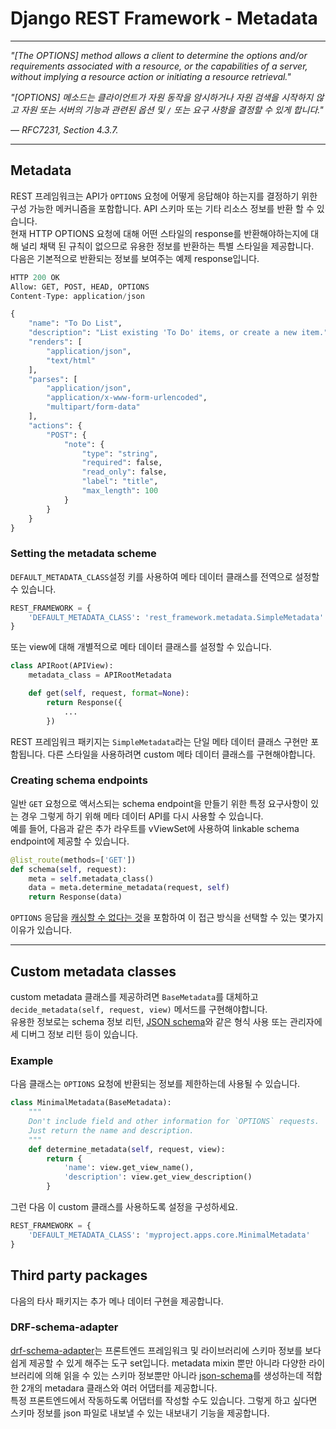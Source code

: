 # Django REST Framework - Metadata

---

_"[The OPTIONS] method allows a client to determine the options and/or requirements associated with a resource, or the capabilities of a server, without implying a resource action or initiating a resource retrieval."_  
  
_"[OPTIONS] 메소드는 클라이언트가 자원 동작을 암시하거나 자원 검색을 시작하지 않고 자원 또는 서버의 기능과 관련된 옵션 및 `/` 또는 요구 사항을 결정할 수 있게 합니다."_  

_— RFC7231, Section 4.3.7._

---

## Metadata
REST 프레임워크는 API가 `OPTIONS` 요청에 어떻게 응답해야 하는지를 결정하기 위한 구성 가능한 메커니즘을 포함합니다. API 스키마 또는 기타 리소스 정보를 반환 할 수 있습니다.  
현재 HTTP OPTIONS 요청에 대해 어떤 스타일의 response를 반환해야하는지에 대해 널리 채택 된 규칙이 없으므로 유용한 정보를 반환하는 특별 스타일을 제공합니다.  
다음은 기본적으로 반환되는 정보를 보여주는 예제 response입니다.

```python
HTTP 200 OK
Allow: GET, POST, HEAD, OPTIONS
Content-Type: application/json

{
    "name": "To Do List",
    "description": "List existing 'To Do' items, or create a new item.",
    "renders": [
        "application/json",
        "text/html"
    ],
    "parses": [
        "application/json",
        "application/x-www-form-urlencoded",
        "multipart/form-data"
    ],
    "actions": {
        "POST": {
            "note": {
                "type": "string",
                "required": false,
                "read_only": false,
                "label": "title",
                "max_length": 100
            }
        }
    }
}
```

### Setting the metadata scheme
`DEFAULT_METADATA_CLASS`설정 키를 사용하여 메타 데이터 클래스를 전역으로 설정할 수 있습니다.

```python
REST_FRAMEWORK = {
    'DEFAULT_METADATA_CLASS': 'rest_framework.metadata.SimpleMetadata'
}
```
또는 view에 대해 개별적으로 메타 데이터 클래스를 설정할 수 있습니다.

```python
class APIRoot(APIView):
    metadata_class = APIRootMetadata

    def get(self, request, format=None):
        return Response({
            ...
        })
```
REST 프레임워크 패키지는 `SimpleMetadata`라는 단일 메타 데이터 클래스 구현만 포함됩니다. 다른 스타일을 사용하려면 custom 메타 데이터 클래스를 구현해야합니다.

### Creating schema endpoints
일반 `GET` 요청으로 액서스되는 schema endpoint을 만들기 위한 특정 요구사항이 있는 경우 그렇게 하기 위해 메타 데이터 API를 다시 사용할 수 있습니다.  
예를 들어, 다음과 같은 추가 라우트를 vViewSet에 사용하여 linkable schema endpoint에 제공할 수  있습니다.

```python
@list_route(methods=['GET'])
def schema(self, request):
    meta = self.metadata_class()
    data = meta.determine_metadata(request, self)
    return Response(data)
```
`OPTIONS` 응답을 [캐싱할 수 없다는 것](https://www.mnot.net/blog/2012/10/29/NO_OPTIONS)을 포함하여 이 접근 방식을 선택할 수 있는 몇가지 이유가 있습니다.

---

## Custom metadata classes
custom metadata 클래스를 제공하려면 `BaseMetadata`를 대체하고 `decide_metadata(self, request, view)` 메서드를 구현해야합니다.  
유용한 정보로는 schema 정보 리턴, [JSON schema](http://json-schema.org/)와 같은 형식 사용 또는 관리자에세 디버그 정보 리턴 등이 있습니다.

### Example
다음 클래스는 `OPTIONS` 요청에 반환되는 정보를 제한하는데 사용될 수 있습니다.

```python
class MinimalMetadata(BaseMetadata):
    """
    Don't include field and other information for `OPTIONS` requests.
    Just return the name and description.
    """
    def determine_metadata(self, request, view):
        return {
            'name': view.get_view_name(),
            'description': view.get_view_description()
        }
```
그런 다음 이 custom 클래스를 사용하도록 설정을 구성하세요.

```python
REST_FRAMEWORK = {
    'DEFAULT_METADATA_CLASS': 'myproject.apps.core.MinimalMetadata'
}
```

## Third party packages
다음의 타사 패키지는 추가 메나 데이터 구현을 제공합니다.

### DRF-schema-adapter
[drf-schema-adapter]()는 프론트엔드 프레임워크 및 라이브러리에 스키마 정보를 보다 쉽게 제공할 수 있게 해주는 도구 set입니다.  metadata mixin 뿐만 아니라 다양한 라이브러리에 의해 읽을 수 있는 스키마 정보뿐만 아니라 [json-schema](http://json-schema.org/)를 생성하는데 적합한 2개의 metadara 클래스와 여러 어댑터를 제공합니다.  
특정 프론트엔드에서 작동하도록 어댑터를 작성할 수도 있습니다. 그렇게 하고 싶다면 스키마 정보를 json 파일로 내보낼 수 있는 내보내기 기능을 제공합니다.
